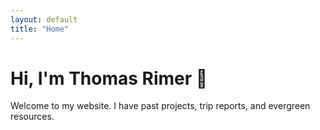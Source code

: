 ```yaml
---
layout: default
title: "Home"
---
```


# Hi, I'm Thomas Rimer 👋

Welcome to my website. I have past projects, trip reports, and evergreen resources.